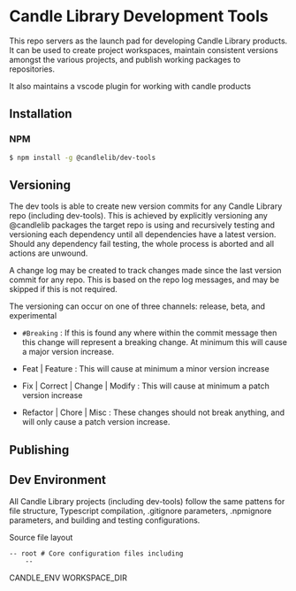 # Candle Library Development Tools

This repo servers as the launch pad for developing Candle Library products. It can be used
to create project workspaces, maintain consistent versions amongst the various projects,
and publish working packages to repositories. 

It also maintains a vscode plugin for working with candle products

## Installation

### NPM

```bash
$ npm install -g @candlelib/dev-tools
```

## Versioning

The dev tools is able to create new version commits for any Candle Library repo (including dev-tools).
This is achieved by explicitly versioning any @candlelib packages the target repo is using and recursively
testing and versioning each dependency until all dependencies have a latest version. Should any dependency
fail testing, the whole process is aborted and all actions are unwound.

A change log may be created to track changes made since the last version commit for any repo. This is based
on the repo log messages, and may be skipped if this is not required.

The versioning can occur on one of three channels: release, beta, and experimental

- `#Breaking` : If this is found any where within the commit message
              then this change will represent a breaking change. 
              At minimum this will cause a major version increase.
              
- Feat | Feature : This will cause at minimum a minor version increase

- Fix | Correct | Change | Modify : 
            This will cause at minimum a patch version increase

- Refactor | Chore | Misc :
            These changes should not break anything, and will only
            cause a patch version increase.

## Publishing


## Dev Environment

All Candle Library projects (including dev-tools) follow the same pattens for file structure, Typescript compilation, .gitignore parameters, .npmignore parameters, and building and testing configurations.

Source file layout
```
-- root # Core configuration files including
    -- 
```

CANDLE_ENV
    WORKSPACE_DIR